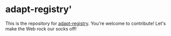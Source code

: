 
# adapt-registry'

This is the repository for <a href="https://w3c.github.io/adapt-registry/">adapt-registry</a>. You're welcome to contribute! Let's make the Web rock our socks
off!
